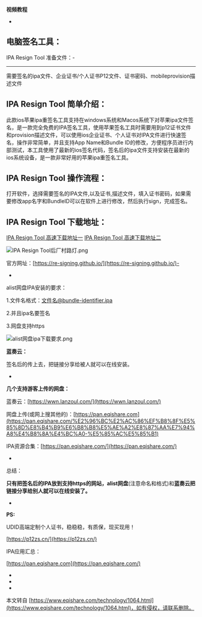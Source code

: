 **视频教程**

-

**电脑签名工具：**
-----------

IPA Resign Tool 准备文件：-

-----------------------

需要签名的ipa文件、企业证书/个人证书P12文件、证书密码、mobileprovision描述文件

[](https://re-signing.github.io/#header-1)IPA Resign Tool 简单介绍：
---------------------------------------------------------------

此款ios苹果ipa重签名工具支持在windows系统和Macos系统下对苹果ipa文件签名，是一款完全免费的IPA签名工具，使用苹果签名工具时需要用到p12证书文件和provision描述文件，可以使用ios企业证书、个人证书对IPA文件进行快速签名，操作非常简单，并且支持App Name和Bundle ID的修改，方便程序员进行内部测试，本工具使用了最新的ios签名代码，签名后的ipa文件支持安装在最新的ios系统设备，是一款非常好用的苹果ipa重签名工具。

[](https://re-signing.github.io/#header-1)IPA Resign Tool 操作流程：
---------------------------------------------------------------

打开软件，选择需要签名的IPA文件,以及证书,描述文件，填入证书密码，如果需要修改app名字和BundleID可以在软件上进行修改，然后执行sign，完成签名。

[](https://re-signing.github.io/#header-1)IPA Resign Tool 下载地址：
---------------------------------------------------------------

[IPA Resign Tool 高速下载地址一](https://wwm.lanzouv.com/b03je0byh) [IPA Resign Tool 高速下载地址二](https://www.mediafire.com/folder/vch24w6vnqyxw/Download)

![IPA Resign Tool后厂村路灯.png](https://www.eqishare.com/zb_users/upload/2023/03/202303221679453782912684.png)

官方网址：[https://re-signing.github.io/](https://re-signing.github.io/)-

-

alist网盘IPA安装的要求：

1.文件名格式：文件名@bundle-identifier.ipa

2.并且ipa名要签名

3.网盘支持https

![alist网盘ipa下载要求.png](https://www.eqishare.com/zb_users/upload/2023/03/202303221679451089666353.png)

**蓝奏云：**

签名后的传上去，把链接分享给被人就可以在线安装。

-

**几个支持游客上传的网盘：**

蓝奏云：[https://wwn.lanzoul.com/](https://wwn.lanzoul.com/)

网盘上传(或网上搜其他的)：[https://pan.eqishare.com](https://pan.eqishare.com/%E2%96%BC%E2%AC%86%EF%B8%8F%E5%85%8D%E8%B4%B9%E6%B8%B8%E5%AE%A2%E8%87%AA%E7%94%A8%E4%B8%8A%E4%BC%A0-%E5%85%AC%E5%85%B1)

IPA资源合集：[https://pan.eqishare.com/](https://pan.eqishare.com/)

-

总结：

**只有把签名后的IPA放到支持https的网站，alist网盘**(注意命名和格式)和**蓝奏云把链接分享给别人就可以在线安装了。**

-

**PS:**

UDID高端定制个人证书，稳稳稳，有质保，现买现用！

[https://p12zs.cn/](https://p12zs.cn/)

IPA应用汇总：

[https://pan.eqishare.com](https://pan.eqishare.com/)

-

-

-

本文转自 [https://www.eqishare.com/technology/1064.html](https://www.eqishare.com/technology/1064.html)，如有侵权，请联系删除。